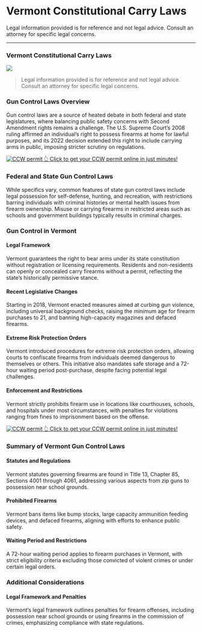 # Vermont Constitutional Carry Laws

Legal information provided is for reference and not legal advice. Consult an attorney for specific legal concerns. 

* * *

### Vermont Constitutional Carry Laws

![](https://cdn-images-1.medium.com/max/800/1*qZxnGPLyqndKklf1fv5J6Q.png)

> Legal information provided is for reference and not legal advice. Consult an attorney for specific legal concerns.

### Gun Control Laws Overview

Gun control laws are a source of heated debate in both federal and state legislatures, where balancing public safety concerns with Second Amendment rights remains a challenge. The U.S. Supreme Court’s 2008 ruling affirmed an individual’s right to possess firearms at home for lawful purposes, and its 2022 decision extended this right to include carrying arms in public, imposing stricter scrutiny on regulations.

<a href="https://serp.ly/ccw">
<div>
    <img src="https://cdn-images-1.medium.com/max/1200/1*aCmvRhaa5Xjz4zDZxHzAjg.png" alt="CCW permit">
    👆 Click to get your CCW permit online in just minutes!
</div>
</a>

### Federal and State Gun Control Laws

While specifics vary, common features of state gun control laws include legal possession for self-defense, hunting, and recreation, with restrictions barring individuals with criminal histories or mental health issues from firearm ownership. Misuse or carrying firearms in restricted areas such as schools and government buildings typically results in criminal charges.

### Gun Control in Vermont

#### Legal Framework

Vermont guarantees the right to bear arms under its state constitution without registration or licensing requirements. Residents and non-residents can openly or concealed carry firearms without a permit, reflecting the state’s historically permissive stance.

#### Recent Legislative Changes

Starting in 2018, Vermont enacted measures aimed at curbing gun violence, including universal background checks, raising the minimum age for firearm purchases to 21, and banning high-capacity magazines and defaced firearms.

#### Extreme Risk Protection Orders

Vermont introduced procedures for extreme risk protection orders, allowing courts to confiscate firearms from individuals deemed dangerous to themselves or others. This initiative also mandates safe storage and a 72-hour waiting period post-purchase, despite facing potential legal challenges.

#### Enforcement and Restrictions

Vermont strictly prohibits firearm use in locations like courthouses, schools, and hospitals under most circumstances, with penalties for violations ranging from fines to imprisonment based on the offense.


<a href="https://serp.ly/ccw">
<div>
    <img src="https://cdn-images-1.medium.com/max/1200/1*TMCVgNoKp2NAtvLSAMkaJg.png" alt="CCW permit">
    👆 Click to get your CCW permit online in just minutes!
</div>
</a>


### Summary of Vermont Gun Control Laws

#### Statutes and Regulations

Vermont statutes governing firearms are found in Title 13, Chapter 85, Sections 4001 through 4061, addressing various aspects from zip guns to possession near school grounds.

#### Prohibited Firearms

Vermont bans items like bump stocks, large capacity ammunition feeding devices, and defaced firearms, aligning with efforts to enhance public safety.

#### Waiting Period and Restrictions

A 72-hour waiting period applies to firearm purchases in Vermont, with strict eligibility criteria excluding those convicted of violent crimes or under certain legal orders.

### Additional Considerations

#### Legal Framework and Penalties

Vermont’s legal framework outlines penalties for firearm offenses, including possession near school grounds or using firearms in the commission of crimes, emphasizing compliance with state regulations.


